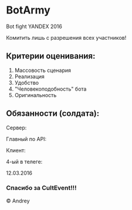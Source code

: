 # BotArmy
Bot fight YANDEX 2016

Комитить лишь с разрешения всех участников!

## Критерии оценивания:
1. Массовость сценария
2. Реализация
3. Удобство
4. "Человекоподобность" бота
5. Оригинальность

## Обязанности (солдата):

Сервер:

Главный по API:

Клиент:

4-ый в телеге:

12.03.2016

### Спасибо за СultEvent!!!
© Andrey
